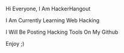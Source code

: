 Hi Everyone, I Am HackerHangout

I Am Currently Learning Web Hacking

I Will Be Posting Hacking Tools On My Github

Enjoy ;)
